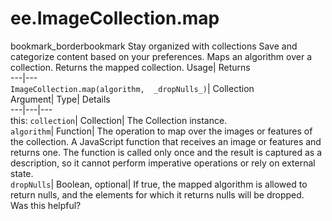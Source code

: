  
#  ee.ImageCollection.map 
bookmark_borderbookmark Stay organized with collections  Save and categorize content based on your preferences.
Maps an algorithm over a collection. 
Returns the mapped collection.
Usage| Returns  
---|---  
`ImageCollection.map(algorithm,  _dropNulls_)`| Collection  
Argument| Type| Details  
---|---|---  
this: `collection`| Collection| The Collection instance.  
`algorithm`| Function| The operation to map over the images or features of the collection. A JavaScript function that receives an image or features and returns one. The function is called only once and the result is captured as a description, so it cannot perform imperative operations or rely on external state.  
`dropNulls`| Boolean, optional| If true, the mapped algorithm is allowed to return nulls, and the elements for which it returns nulls will be dropped.  
Was this helpful?
